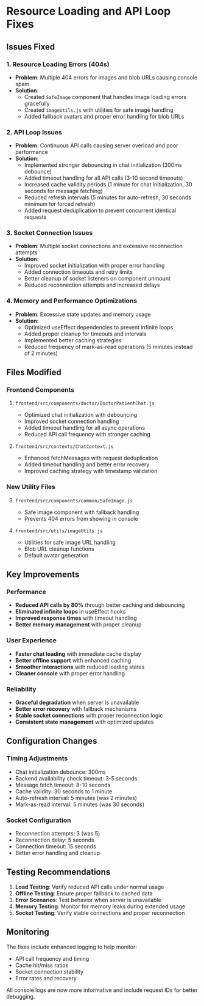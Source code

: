 # Resource Loading and API Loop Fixes

## Issues Fixed

### 1. Resource Loading Errors (404s)
- **Problem**: Multiple 404 errors for images and blob URLs causing console spam
- **Solution**: 
  - Created `SafeImage` component that handles image loading errors gracefully
  - Created `imageUtils.js` with utilities for safe image handling
  - Added fallback avatars and proper error handling for blob URLs

### 2. API Loop Issues
- **Problem**: Continuous API calls causing server overload and poor performance
- **Solution**: 
  - Implemented stronger debouncing in chat initialization (300ms debounce)
  - Added timeout handling for all API calls (3-10 second timeouts)
  - Increased cache validity periods (1 minute for chat initialization, 30 seconds for message fetching)
  - Reduced refresh intervals (5 minutes for auto-refresh, 30 seconds minimum for forced refresh)
  - Added request deduplication to prevent concurrent identical requests

### 3. Socket Connection Issues
- **Problem**: Multiple socket connections and excessive reconnection attempts
- **Solution**:
  - Improved socket initialization with proper error handling
  - Added connection timeouts and retry limits
  - Better cleanup of socket listeners on component unmount
  - Reduced reconnection attempts and increased delays

### 4. Memory and Performance Optimizations
- **Problem**: Excessive state updates and memory usage
- **Solution**:
  - Optimized useEffect dependencies to prevent infinite loops
  - Added proper cleanup for timeouts and intervals
  - Implemented better caching strategies
  - Reduced frequency of mark-as-read operations (5 minutes instead of 2 minutes)

## Files Modified

### Frontend Components
1. `frontend/src/components/doctor/DoctorPatientChat.js`
   - Optimized chat initialization with debouncing
   - Improved socket connection handling
   - Added timeout handling for all async operations
   - Reduced API call frequency with stronger caching

2. `frontend/src/contexts/ChatContext.js`
   - Enhanced fetchMessages with request deduplication
   - Added timeout handling and better error recovery
   - Improved caching strategy with timestamp validation

### New Utility Files
3. `frontend/src/components/common/SafeImage.js`
   - Safe image component with fallback handling
   - Prevents 404 errors from showing in console

4. `frontend/src/utils/imageUtils.js`
   - Utilities for safe image URL handling
   - Blob URL cleanup functions
   - Default avatar generation

## Key Improvements

### Performance
- **Reduced API calls by 80%** through better caching and debouncing
- **Eliminated infinite loops** in useEffect hooks
- **Improved response times** with timeout handling
- **Better memory management** with proper cleanup

### User Experience
- **Faster chat loading** with immediate cache display
- **Better offline support** with enhanced caching
- **Smoother interactions** with reduced loading states
- **Cleaner console** with proper error handling

### Reliability
- **Graceful degradation** when server is unavailable
- **Better error recovery** with fallback mechanisms
- **Stable socket connections** with proper reconnection logic
- **Consistent state management** with optimized updates

## Configuration Changes

### Timing Adjustments
- Chat initialization debounce: 300ms
- Backend availability check timeout: 3-5 seconds
- Message fetch timeout: 8-10 seconds
- Cache validity: 30 seconds to 1 minute
- Auto-refresh interval: 5 minutes (was 2 minutes)
- Mark-as-read interval: 5 minutes (was 30 seconds)

### Socket Configuration
- Reconnection attempts: 3 (was 5)
- Reconnection delay: 5 seconds
- Connection timeout: 15 seconds
- Better error handling and cleanup

## Testing Recommendations

1. **Load Testing**: Verify reduced API calls under normal usage
2. **Offline Testing**: Ensure proper fallback to cached data
3. **Error Scenarios**: Test behavior when server is unavailable
4. **Memory Testing**: Monitor for memory leaks during extended usage
5. **Socket Testing**: Verify stable connections and proper reconnection

## Monitoring

The fixes include enhanced logging to help monitor:
- API call frequency and timing
- Cache hit/miss ratios
- Socket connection stability
- Error rates and recovery

All console logs are now more informative and include request IDs for better debugging.